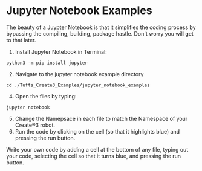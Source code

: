 # Jupyter Notebook Examples

The beauty of a Juypter Notebook is that it simplifies the coding process by bypassing the compiling, building, package hastle. Don't worry you will get to that later. 

1. Install Jupyter Notebook in Terminal:
```
python3 -m pip install jupyter
```
2. Navigate to the jupyter notebook example directory 
```
cd ./Tufts_Create3_Examples/jupyter_notebook_examples
```
4. Open the files by typing:
```
jupyter notebook
``` 
5. Change the Namepsace in each file to match the Namespace of your Create®3 robot.
6. Run the code by clicking on the cell (so that it highlights blue) and pressing the run button. 

Write your own code by adding a cell at the bottom of any file, typing out your code, selecting the cell so that it turns blue, and pressing the run button.
